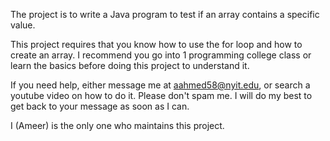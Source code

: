 The project is to write a Java program to test if an array contains a specific value.

This project requires that you know how to use the for loop and how to create an array. I recommend you go into 1 programming college class or learn the basics before doing this project to understand it.

If you need help, either message me at aahmed58@nyit.edu, or search a youtube video on how to do it. Please don't spam me. I will do my best to get back to your message as soon as I can.

I (Ameer) is the only one who maintains this project.
